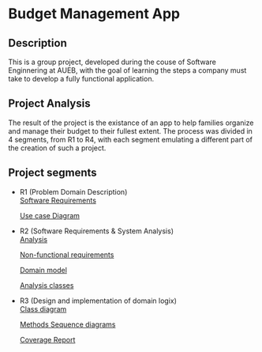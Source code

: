 # Budget Management App

## Description
This is a group project, developed during the couse of Software Enginnering at AUEB, with the goal of learning the steps a company must take to develop a fully functional application.

## Project Analysis
The result of the project is the existance of an app to help families organize and manage their budget to their fullest extent. The process was divided in 4 segments, from R1 to R4, with each segment emulating a different part of the creation of such a project. 

## Project segments
* R1 (Problem Domain Description)\
  [Software Requirements](/docs/markdown/r1-software-requirements.md)

  [Use case Diagram](/docs/markdown/uml/requirements/r1-use-case-diagram.jpg)

* R2 (Software Requirements & System Analysis)\
  [Analysis](/docs/markdown/r2.md)

  [Non-functional requirements](/docs/markdown/non-functional-requirements.md)

  [Domain model](/docs/markdown/uml/requirements/domain-model.jpg)
  
  [Analysis classes](/docs/markdown/uml/requirements/analysis-classes.jpg)

* R3 (Design and implementation of domain logix)\
 [Class diagram](/docs/markdown/uml/design/class-diagram.jpg)

  [Methods Sequence diagrams](/docs/markdown/r3-methods-sequence-diagrams%20.md)

  [Coverage Report](/README.md)
